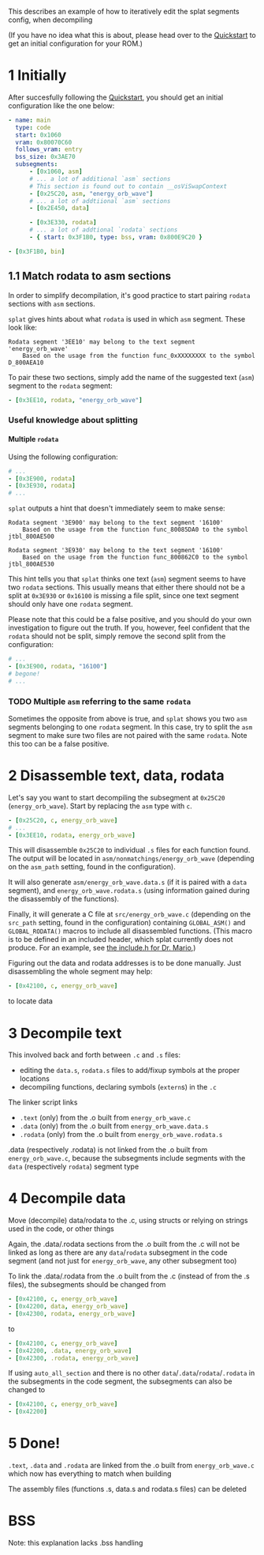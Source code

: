 This describes an example of how to iteratively edit the splat segments config, when decompiling

(If you have no idea what this is about, please head over to the [Quickstart](https://github.com/ethteck/splat/wiki/Quickstart) to get an initial configuration for your ROM.)

# 1 Initially

After succesfully following the [Quickstart](https://github.com/ethteck/splat/wiki/Quickstart), you should get an initial configuration like the one below:
```yaml
- name: main
  type: code
  start: 0x1060
  vram: 0x80070C60
  follows_vram: entry
  bss_size: 0x3AE70
  subsegments:
      - [0x1060, asm]
      # ... a lot of additional `asm` sections
      # This section is found out to contain __osViSwapContext
      - [0x25C20, asm, "energy_orb_wave"]
      # ... a lot of addtiional `asm` sections
      - [0x2E450, data]

      - [0x3E330, rodata]
      # ... a lot of addtional `rodata` sections
      - { start: 0x3F1B0, type: bss, vram: 0x800E9C20 }

- [0x3F1B0, bin]
```

## 1.1 Match rodata to asm sections

In order to simplify decompilation, it's good practice to start pairing `rodata` sections with `asm` sections.

`splat` gives hints about what `rodata` is used in which `asm` segment. These look like:

```
Rodata segment '3EE10' may belong to the text segment 'energy_orb_wave'
    Based on the usage from the function func_0xXXXXXXXX to the symbol D_800AEA10
```

To pair these two sections, simply add the name of the suggested text (`asm`) segment to the `rodata` segment:

```yaml
- [0x3EE10, rodata, "energy_orb_wave"]
```

### Useful knowledge about splitting

#### Multiple `rodata`
Using the following configuration:
```yaml
# ...
- [0x3E900, rodata]
- [0x3E930, rodata]
# ...
```

`splat` outputs a hint that doesn't immediately seem to make sense:

```
Rodata segment '3E900' may belong to the text segment '16100'
    Based on the usage from the function func_80085DA0 to the symbol jtbl_800AE500

Rodata segment '3E930' may belong to the text segment '16100'
    Based on the usage from the function func_800862C0 to the symbol jtbl_800AE530
```

This hint tells you that `splat` thinks one text (`asm`) segment seems to have two `rodata` sections. This usually means that either there should not be a split at `0x3E930` or `0x16100` is missing a file split, since one text segment should only have one `rodata` segment. 

Please note that this could be a false positive, and you should do your own investigation to figure out the truth. If you, however, feel confident that the `rodata` should not be split, simply remove the second split from the configuration:

```yaml
# ...
- [0x3E900, rodata, "16100"]
# begone!
# ...

```

### **TODO** Multiple `asm` referring to the same `rodata`

Sometimes the opposite from above is true, and `splat` shows you two `asm` segments belonging to one `rodata` segment. In this case, try to split the `asm` segment to make sure two files are not paired with the same `rodata`. Note this too can be a false positive.

# 2 Disassemble text, data, rodata

Let's say you want to start decompiling the subsegment at `0x25C20` (`energy_orb_wave`). Start by replacing the `asm` type with `c`.

```yaml
- [0x25C20, c, energy_orb_wave]
# ... 
- [0x3EE10, rodata, energy_orb_wave]
```

This will disassemble `0x25C20` to individual `.s` files for each function found. The output will be located in `asm/nonmatchings/energy_orb_wave` (depending on the `asm_path` setting, found in the configuration).

It will also generate `asm/energy_orb_wave.data.s` (if it is paired with a `data` segment), and `energy_orb_wave.rodata.s` (using information gained during the disassembly of the functions).

Finally, it will generate a C file at `src/energy_orb_wave.c` (depending on the `src_path` setting, found in the configuration) containing `GLOBAL_ASM()` and `GLOBAL_RODATA()` macros to include all disassembled functions. (This macro is to be defined in an included header, which splat currently does not produce. For an example, see [the include.h for Dr. Mario](https://github.com/AngheloAlf/drmario64/blob/master/include/include_asm.h),)

Figuring out the data and rodata addresses is to be done manually. Just disassembling the whole segment may help:
```yaml
- [0x42100, c, energy_orb_wave]
```
to locate data

# 3 Decompile text

This involved back and forth between `.c` and `.s` files:

- editing the `data.s`, `rodata.s` files to add/fixup symbols at the proper locations
- decompiling functions, declaring symbols (`extern`s) in the `.c`

The linker script links
- `.text` (only) from the .o built from `energy_orb_wave.c`
- `.data` (only) from the .o built from `energy_orb_wave.data.s`
- `.rodata` (only) from the .o built from `energy_orb_wave.rodata.s`

.data (respectively .rodata) is not linked from the .o built from `energy_orb_wave.c`, because the subsegments include segments with the `data` (respectively `rodata`) segment type

# 4 Decompile data

Move (decompile) data/rodata to the .c, using structs or relying on strings used in the code, or other things

Again, the .data/.rodata sections from the .o built from the .c will not be linked as long as there are any `data`/`rodata` subsegment in the code segment (and not just for `energy_orb_wave`, any other subsegment too)

To link the .data/.rodata from the .o built from the .c (instead of from the .s files), the subsegments should be changed from

```yaml
- [0x42100, c, energy_orb_wave]
- [0x42200, data, energy_orb_wave]
- [0x42300, rodata, energy_orb_wave]
```

to

```yaml
- [0x42100, c, energy_orb_wave]
- [0x42200, .data, energy_orb_wave]
- [0x42300, .rodata, energy_orb_wave]
```

If using `auto_all_section` and there is no other `data`/`.data`/`rodata`/`.rodata` in the subsegments in the code segment, the subsegments can also be changed to

```yaml
- [0x42100, c, energy_orb_wave]
- [0x42200]
```

# 5 Done!

`.text`, `.data` and `.rodata` are linked from the .o built from `energy_orb_wave.c` which now has everything to match when building

The assembly files (functions .s, data.s and rodata.s files) can be deleted

# BSS

Note: this explanation lacks .bss handling